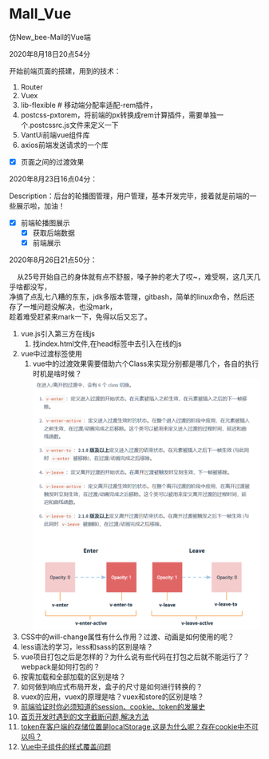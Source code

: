 # Mall_Vue
仿New_bee-Mall的Vue端

2020年8月18日20点54分

开始前端页面的搭建，用到的技术：
1. Router
2. Vuex
3. lib-flexible # 移动端分配率适配-rem插件，
4. postcss-pxtorem，将前端的px转换成rem计算插件，需要单独一个.postcssrc.js文件来定义一下
5. VantUi前端vue组件库
6. axios前端发送请求的一个库
- [x] 页面之间的过渡效果

2020年8月23日16点04分：

Description：后台的轮播图管理，用户管理，基本开发完毕，接着就是前端的一些展示啦，加油！

- [x] 前端轮播图展示
  - [x] 获取后端数据
  - [x] 前端展示

2020年8月26日21点50分：

&nbsp; &nbsp; 从25号开始自己的身体就有点不舒服，嗓子肿的老大了哎~，难受啊，这几天几乎啥都没写，  
净搞了点乱七八糟的东东，jdk多版本管理，gitbash，简单的linux命令，然后还存了一堆问题没解决，也没mark，  
趁着难受赶紧来mark一下，免得以后又忘了。

1. vue.js引入第三方在线js
   1. 找index.html文件,在head标签中去引入在线的js
2. vue中过渡标签使用
   1. vue中的过渡效果需要借助六个Class来实现分别都是哪几个，各自的执行时机是啥时候？  
   ![Vue中的过渡钩子](linkpicture/Vue中的过渡钩子.png)
3. CSS中的will-change属性有什么作用？过渡、动画是如何使用的呢？
4. less语法的学习，less和sass的区别是啥？
5. vue项目打包之后是怎样的？为什么说有些代码在打包之后就不能运行了？webpack是如何打包的？
6. 按需加载和全部加载的区别是啥？
7. 如何做到响应式布局开发，盒子的尺寸是如何进行转换的？
8. vuex的应用，vuex的原理是啥？vuex和store的区别是啥？
9. [前端验证时你必须知道的session、cookie、token的发展史](https://zhuanlan.zhihu.com/p/63061864)
10. [首页开发时遇到的文字截断问题,解决方法](https://juejin.im/post/6844903795659390983)
11. [token在客户端的存储位置是localStorage,这是为什么呢？存在cookie中不可以吗？](https://blog.csdn.net/weixin_42614080/article/details/90706499)
12. [Vue中子组件的样式覆盖问题](https://www.cnblogs.com/webARM/p/12443518.html)